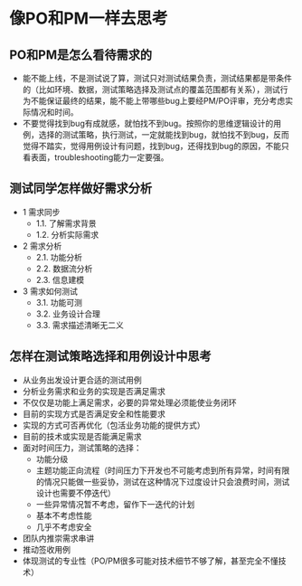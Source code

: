 # 像PO和PM一样去思考

## PO和PM是怎么看待需求的

* 能不能上线，不是测试说了算，测试只对测试结果负责，测试结果都是带条件的（比如环境、数据，测试策略选择及测试点的覆盖范围都有关系），测试行为不能保证最终的结果，能不能上带哪些bug上要经PM/PO评审，充分考虑实际情况和时间。
* 不要觉得找到bug有成就感，就怕找不到bug。按照你的思维逻辑设计的用例，选择的测试策略，执行测试，一定就能找到bug，就怕找不到bug，反而觉得不踏实，觉得用例设计有问题，找到bug，还得找到bug的原因，不能只看表面，troubleshooting能力一定要强。


## 测试同学怎样做好需求分析
* 1 需求同步
    * 1.1. 了解需求背景
    * 1.2. 分析实际需求
* 2 需求分析
    * 2.1. 功能分析
    * 2.2. 数据流分析
    * 2.3. 信息建模
* 3 需求如何测试
    * 3.1. 功能可测
    * 3.2. 业务设计合理
    * 3.3. 需求描述清晰无二义

## 怎样在测试策略选择和用例设计中思考
* 从业务出发设计更合适的测试用例
* 分析业务需求和业务的实现是否满足需求
* 不仅仅是功能上满足需求，必要的异常处理必须能使业务闭环
* 目前的实现方式是否满足安全和性能要求
* 实现的方式可否再优化（包活业务功能的提供方式）
* 目前的技术或实现是否能满足需求
* 面对时间压力，测试策略的选择：
    * 功能分级
    * 主题功能正向流程（时间压力下开发也不可能考虑到所有异常，时间有限的情况只能做一些妥协，测试在这种情况下过度设计只会浪费时间，测试设计也需要不停迭代）
    * 一些异常情况暂不考虑，留作下一迭代的计划
    * 基本不考虑性能
    * 几乎不考虑安全
* 团队内推崇需求串讲
* 推动签收用例
* 体现测试的专业性（PO/PM很多可能对技术细节不够了解，甚至完全不懂技术）
